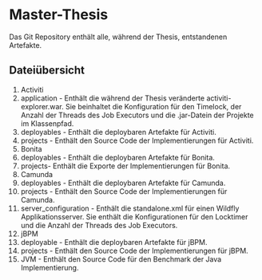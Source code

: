 # Master-Thesis

Das Git Repository enthält alle, während der Thesis, entstandenen Artefakte.

## Dateiübersicht

1. Activiti
  1. application - Enthält die während der Thesis veränderte activiti-explorer.war. Sie beinhaltet die Konfiguration für den Timelock, der Anzahl der Threads des Job Executors und die .jar-Datein der Projekte im Klassenpfad.
  2. deployables - Enthält die deploybaren Artefakte für Activiti.
  3. projects - Enthält den Source Code der Implementierungen für Activiti.
2. Bonita
  1. deployables - Enthält die deploybaren Artefakte für Bonita.
  2. projects- Enthält die Exporte der Implementierungen für Bonita.
3. Camunda
  1. deployables - Enthält die deploybaren Artefakte für Camunda.
  2. projects - Enthält den Source Code der Implementierungen für Camunda.
  3. server_configuration - Enthält die standalone.xml für einen Wildfly Applikationsserver. Sie enthält die Konfigurationen für den Locktimer und die Anzahl der Threads des Job Executors.
4. jBPM
  1. deployable - Enthält die deploybaren Artefakte für jBPM.
  2. projects - Enthält den Source Code der Implementierungen für jBPM.
5. JVM - Enthält den Source Code für den Benchmark der Java Implementierung.
